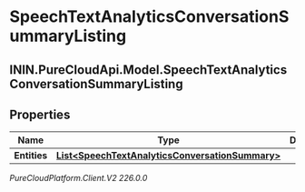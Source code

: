 # SpeechTextAnalyticsConversationSummaryListing

## ININ.PureCloudApi.Model.SpeechTextAnalyticsConversationSummaryListing

## Properties

|Name | Type | Description | Notes|
|------------ | ------------- | ------------- | -------------|
| **Entities** | [**List&lt;SpeechTextAnalyticsConversationSummary&gt;**](SpeechTextAnalyticsConversationSummary) |  | [optional] |



_PureCloudPlatform.Client.V2 226.0.0_
